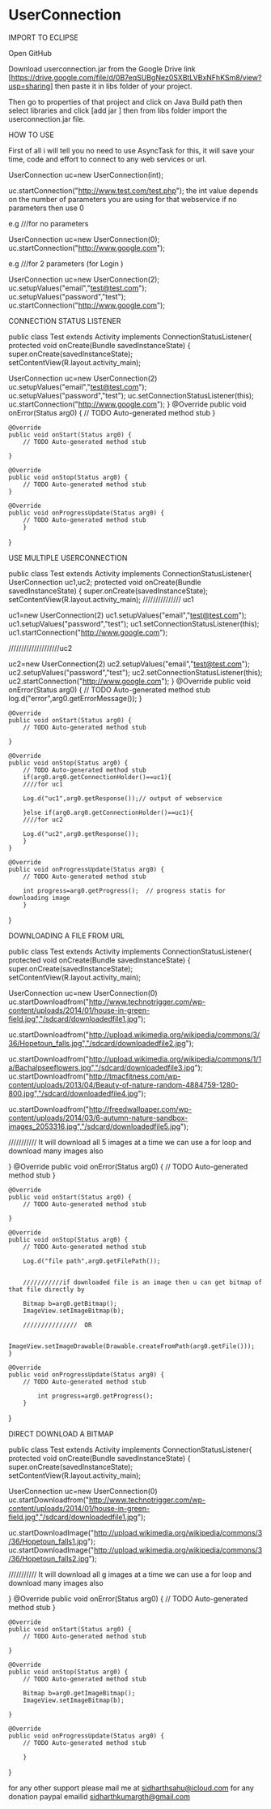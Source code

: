 UserConnection
==============
IMPORT TO ECLIPSE


Open GitHub

Download userconnection.jar from the Google Drive link [https://drive.google.com/file/d/0B7eqSUBgNez0SXBtLVBxNFhKSm8/view?usp=sharing] then paste it in libs folder of your project.

Then go to properties of that project and click on Java Build path then select libraries and click [add jar ] then from libs folder import the userconnection.jar file.



HOW TO USE

First of all i will tell you no need to use AsyncTask for this, it will save your time, code and effort to connect to any web services or url.

UserConnection uc=new UserConnection(int);

uc.startConnection("http://www.test.com/test.php");
the int value depends on the number of parameters you are using for that webservice if no parameters then use 0 

e.g ///for no parameters

UserConnection uc=new UserConnection(0);
uc.startConnection("http://www.google.com");

e.g ///for 2 parameters (for Login )

UserConnection uc=new UserConnection(2);
uc.setupValues("email","test@test.com");
uc.setupValues("password","test");
uc.startConnection("http://www.google.com");

CONNECTION STATUS LISTENER

public class Test extends Activity implements ConnectionStatusListener{
protected void onCreate(Bundle savedInstanceState) {
		super.onCreate(savedInstanceState);
		setContentView(R.layout.activity_main);
		
UserConnection uc=new UserConnection(2)
uc.setupValues("email","test@test.com");
uc.setupValues("password","test");
uc.setConnectionStatusListener(this);
uc.startConnection("http://www.google.com");
}
@Override
	public void onError(Status arg0) {
		// TODO Auto-generated method stub
	}

	@Override
	public void onStart(Status arg0) {
		// TODO Auto-generated method stub
		
	}

	@Override
	public void onStop(Status arg0) {
		// TODO Auto-generated method stub
	}

	@Override
	public void onProgressUpdate(Status arg0) {
		// TODO Auto-generated method stub
		}

}



USE MULTIPLE USERCONNECTION

public class Test extends Activity implements ConnectionStatusListener{
UserConnection uc1,uc2;
protected void onCreate(Bundle savedInstanceState) {
		super.onCreate(savedInstanceState);
		setContentView(R.layout.activity_main);
		///////////////  uc1
		
uc1=new UserConnection(2)
uc1.setupValues("email","test@test.com");
uc1.setupValues("password","test");
uc1.setConnectionStatusListener(this);
uc1.startConnection("http://www.google.com");

////////////////////uc2

uc2=new UserConnection(2)
uc2.setupValues("email","test@test.com");
uc2.setupValues("password","test");
uc2.setConnectionStatusListener(this);
uc2.startConnection("http://www.google.com");
}
@Override
	public void onError(Status arg0) {
		// TODO Auto-generated method stub
		log.d("error",arg0.getErrorMessage());
	}

	@Override
	public void onStart(Status arg0) {
		// TODO Auto-generated method stub
		
	}

	@Override
	public void onStop(Status arg0) {
		// TODO Auto-generated method stub
		if(arg0.arg0.getConnectionHolder()==uc1){
		////for uc1
		
		Log.d("uc1",arg0.getResponse());// output of webservice
		
		}else if(arg0.arg0.getConnectionHolder()==uc1){
		////for uc2
		
		Log.d("uc2",arg0.getResponse());
		}
	}

	@Override
	public void onProgressUpdate(Status arg0) {
		// TODO Auto-generated method stub
		
		int progress=arg0.getProgress();  // progress statis for downloading image
		}

}


DOWNLOADING A FILE FROM URL

public class Test extends Activity implements ConnectionStatusListener{
protected void onCreate(Bundle savedInstanceState) {
		super.onCreate(savedInstanceState);
		setContentView(R.layout.activity_main);
		
UserConnection uc=new UserConnection(0)
uc.startDownloadfrom("http://www.technotrigger.com/wp-content/uploads/2014/01/house-in-green-field.jpg","/sdcard/downloadedfile1.jpg");

uc.startDownloadfrom("http://upload.wikimedia.org/wikipedia/commons/3/36/Hopetoun_falls.jpg","/sdcard/downloadedfile2.jpg");

uc.startDownloadfrom("http://upload.wikimedia.org/wikipedia/commons/1/1a/Bachalpseeflowers.jpg","/sdcard/downloadedfile3.jpg");
uc.startDownloadfrom("http://tmacfitness.com/wp-content/uploads/2013/04/Beauty-of-nature-random-4884759-1280-800.jpg","/sdcard/downloadedfile4.jpg");

uc.startDownloadfrom("http://freedwallpaper.com/wp-content/uploads/2014/03/6-autumn-nature-sandbox-images_2053316.jpg","/sdcard/downloadedfile5.jpg");


/////////// It will download all 5 images at a time we can use a for loop and download many images also

}
@Override
	public void onError(Status arg0) {
		// TODO Auto-generated method stub
	}

	@Override
	public void onStart(Status arg0) {
		// TODO Auto-generated method stub
		
	}

	@Override
	public void onStop(Status arg0) {
		// TODO Auto-generated method stub
		
		Log.d("file path",arg0.getFilePath());
		
		
		///////////if downloaded file is an image then u can get bitmap of that file directly by
		
		Bitmap b=arg0.getBitmap();
		ImageView.setImageBitmap(b);
		
		///////////////  OR
		
		ImageView.setImageDrawable(Drawable.createFromPath(arg0.getFile()));
	}

	@Override
	public void onProgressUpdate(Status arg0) {
		// TODO Auto-generated method stub
		
			int progress=arg0.getProgress();
		}

}



DIRECT DOWNLOAD A BITMAP 


public class Test extends Activity implements ConnectionStatusListener{
protected void onCreate(Bundle savedInstanceState) {
		super.onCreate(savedInstanceState);
		setContentView(R.layout.activity_main);
		
UserConnection uc=new UserConnection(0)
uc.startDownloadfrom("http://www.technotrigger.com/wp-content/uploads/2014/01/house-in-green-field.jpg","/sdcard/downloadedfile1.jpg");

uc.startDownloadImage("http://upload.wikimedia.org/wikipedia/commons/3/36/Hopetoun_falls1.jpg");
uc.startDownloadImage("http://upload.wikimedia.org/wikipedia/commons/3/36/Hopetoun_falls2.jpg");



/////////// It will download all g images at a time we can use a for loop and download many images also

}
@Override
	public void onError(Status arg0) {
		// TODO Auto-generated method stub
	}

	@Override
	public void onStart(Status arg0) {
		// TODO Auto-generated method stub
		
	}

	@Override
	public void onStop(Status arg0) {
		// TODO Auto-generated method stub
		
		Bitmap b=arg0.getImageBitmap();
		ImageView.setImageBitmap(b);
		
	}

	@Override
	public void onProgressUpdate(Status arg0) {
		// TODO Auto-generated method stub
		
		}

}



for any other support please mail me at sidharthsahu@icloud.com
for any donation paypal emailid sidharthkumargth@gmail.com
